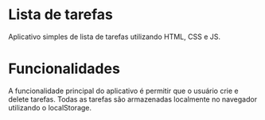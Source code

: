 # Lista de tarefas
 Aplicativo simples de lista de tarefas utilizando HTML, CSS e JS. 
# Funcionalidades 
A funcionalidade principal do aplicativo é permitir que o usuário crie e delete tarefas. 
 Todas as tarefas são armazenadas localmente no navegador utilizando o localStorage.

